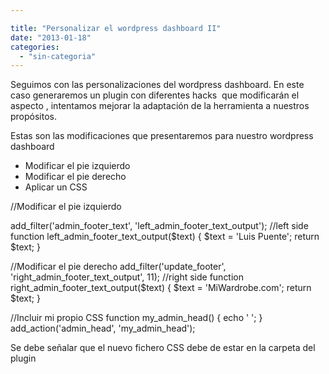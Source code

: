 ```yaml
---

title: "Personalizar el wordpress dashboard II"
date: "2013-01-18"
categories: 
  - "sin-categoria"
---
```


Seguimos con las personalizaciones del wordpress dashboard. En este caso generaremos un plugin con diferentes hacks  que modificarán el aspecto , intentamos mejorar la adaptación de la herramienta a nuestros propósitos.

Estas son las modificaciones que presentaremos para nuestro wordpress dashboard

- Modificar el pie izquierdo
- Modificar el pie derecho
- Aplicar un CSS

//Modificar el pie izquierdo

add\_filter('admin\_footer\_text', 'left\_admin\_footer\_text\_output'); //left side
function left\_admin\_footer\_text\_output($text) {
    $text = 'Luis Puente';
    return $text;
}

//Modificar el pie derecho
add\_filter('update\_footer', 'right\_admin\_footer\_text\_output', 11); //right side
function right\_admin\_footer\_text\_output($text) {
    $text = 'MiWardrobe.com';
    return $text;
}

 //Incluir mi propio CSS
function my\_admin\_head() {
        echo '				';
}
add\_action('admin\_head', 'my\_admin\_head');

Se debe señalar que el nuevo fichero CSS debe de estar en la carpeta del plugin
